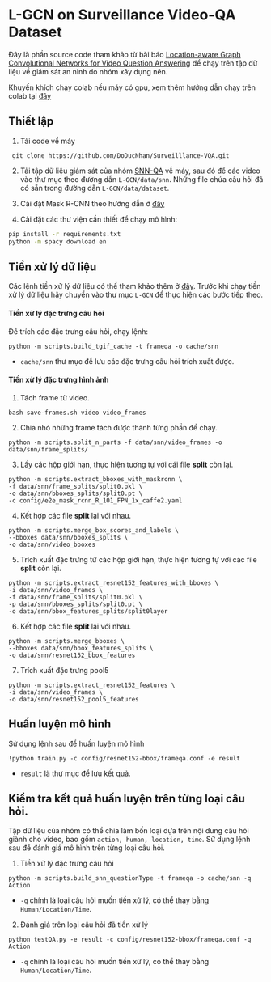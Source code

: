 # L-GCN on Surveillance Video-QA Dataset

Đây là phần source code tham khảo từ bài báo [Location-aware Graph Convolutional Networks for Video Question Answering](https://arxiv.org/abs/2008.09105) để chạy trên tập dữ liệu về giám sát an ninh do nhóm xây dựng nên.

Khuyến khích chạy colab nếu máy có gpu, xem thêm hướng dẫn chạy trên colab tại [đây](https://colab.research.google.com/drive/1LCggpvJd6jQ9bm2VJ0EaEzplZYelLGYw)

## Thiết lập
1. Tải code về máy
```
 git clone https://github.com/DoDucNhan/Surveilllance-VQA.git
```

2. Tải tập dữ liệu giám sát của nhóm [SNN-QA]() về máy, sau đó để các video vào thư mục theo đường dẫn `L-GCN/data/snn`. Những file chứa câu hỏi đã có sẵn trong đường dẫn `L-GCN/data/dataset`.

3. Cài đặt Mask R-CNN theo hướng dẫn ở [đây](https://github.com/facebookresearch/maskrcnn-benchmark/blob/master/INSTALL.md)

4. Cài đặt các thư viện cần thiết để chạy mô hình:
```bash
pip install -r requirements.txt
python -m spacy download en
```

## Tiền xử lý dữ liệu
Các lệnh tiền xử lý dữ liệu có thể tham khảo thêm ở [đây](https://github.com/SunDoge/L-GCN). Trước khi chạy tiền xử lý dữ liệu hãy chuyển vào thư mục `L-GCN` để thực hiện các bước tiếp theo.
#### Tiền xử lý đặc trưng câu hỏi
Để trích các đặc trưng câu hỏi, chạy lệnh:
```
python -m scripts.build_tgif_cache -t frameqa -o cache/snn
```
- `cache/snn` thư mục để lưu các đặc trưng câu hỏi trích xuất được.

#### Tiền xử lý đặc trưng hình ảnh
1. Tách frame từ video.
```
bash save-frames.sh video video_frames
```

2. Chia nhỏ những frame tách được thành từng phần để chạy.
```
python -m scripts.split_n_parts -f data/snn/video_frames -o data/snn/frame_splits/
```

3. Lấy các hộp giới hạn, thực hiện tương tự với cái file **split** còn lại.
```
python -m scripts.extract_bboxes_with_maskrcnn \
-f data/snn/frame_splits/split0.pkl \
-o data/snn/bboxes_splits/split0.pt \
-c config/e2e_mask_rcnn_R_101_FPN_1x_caffe2.yaml
```

4. Kết hợp các file **split** lại với nhau.
```
python -m scripts.merge_box_scores_and_labels \
--bboxes data/snn/bboxes_splits \
-o data/snn/video_bboxes
```

5. Trích xuất đặc trưng từ các hộp giới hạn, thực hiện tương tự với các file **split** còn lại.
```
python -m scripts.extract_resnet152_features_with_bboxes \
-i data/snn/video_frames \
-f data/snn/frame_splits/split0.pkl \
-p data/snn/bboxes_splits/split0.pt \
-o data/snn/bbox_features_splits/split0layer
```

6. Kết hợp các file **split** lại với nhau.
```
python -m scripts.merge_bboxes \
--bboxes data/snn/bbox_features_splits \
-o data/snn/resnet152_bbox_features
```

7. Trích xuất đặc trưng pool5
```
python -m scripts.extract_resnet152_features \
-i data/snn/video_frames \
-o data/snn/resnet152_pool5_features
```

## Huấn luyện mô hình
Sử dụng lệnh sau để huấn luyện mô hình
```
!python train.py -c config/resnet152-bbox/frameqa.conf -e result
```

- `result` là thư mục để lưu kết quả.

## Kiểm tra kết quả huấn luyện trên từng loại câu hỏi.
Tập dữ liệu của nhóm có thể chia làm bốn loại dựa trên nội dung câu hỏi giành cho video, bao gồm `action, human, location, time`. Sử dụng lệnh sau để đánh giá mô hình trên từng loại câu hỏi.
1. Tiền xử lý đặc trưng câu hỏi
```
python -m scripts.build_snn_questionType -t frameqa -o cache/snn -q Action
```

- `-q` chính là loại câu hỏi muốn tiền xử lý, có thể thay bằng `Human/Location/Time`.

2. Đánh giá trên loại câu hỏi đã tiền xử lý
```
python testQA.py -e result -c config/resnet152-bbox/frameqa.conf -q Action
```

- `-q` chính là loại câu hỏi muốn tiền xử lý, có thể thay bằng `Human/Location/Time`.
